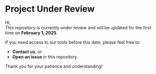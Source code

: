 # Project Under Review

Hi,  
This repository is currently under review and will be updated for the first time on **February 1, 2025**.

If you need access to our tools before this date, please feel free to:
- **Contact us**, or
- **Open an issue** in this repository.

Thank you for your patience and understanding!
